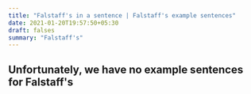 ```yaml
---
title: "Falstaff's in a sentence | Falstaff's example sentences"
date: 2021-01-20T19:57:50+05:30
draft: falses
summary: "Falstaff's"
---
```

## Unfortunately, we have no example sentences for Falstaff's                 
